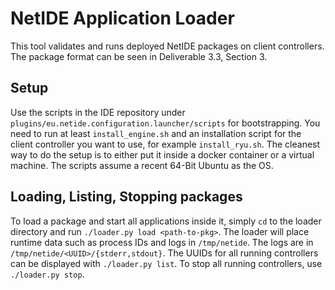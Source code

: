 NetIDE Application Loader
=========================

This tool validates and runs deployed NetIDE packages on client controllers. The package format can be seen in Deliverable 3.3,
Section 3.

Setup
-----

Use the scripts in the IDE repository under `plugins/eu.netide.configuration.launcher/scripts` for bootstrapping. You need to run at
least `install_engine.sh` and an installation script for the client controller you want to use, for example `install_ryu.sh`. The
cleanest way to do the setup is to either put it inside a docker container or a virtual machine. The scripts assume a recent 64-Bit
Ubuntu as the OS.

Loading, Listing, Stopping packages
-----------------------------------

To load a package and start all applications inside it, simply `cd` to the loader directory and run `./loader.py load
<path-to-pkg>`. The loader will place runtime data such as process IDs and logs in `/tmp/netide`. The logs are in
`/tmp/netide/<UUID>/{stderr,stdout}`. The UUIDs for all running controllers can be displayed with `./loader.py list`. To stop all
running controllers, use `./loader.py stop`.
